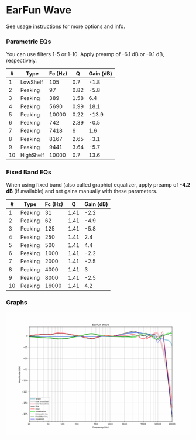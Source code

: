 # EarFun Wave
See [usage instructions](https://github.com/jaakkopasanen/AutoEq#usage) for more options and info.

### Parametric EQs
You can use filters 1-5 or 1-10. Apply preamp of -6.1 dB or -9.1 dB, respectively.

|   # | Type      |   Fc (Hz) |    Q |   Gain (dB) |
|-----|-----------|-----------|------|-------------|
|   1 | LowShelf  |       105 | 0.7  |        -1.8 |
|   2 | Peaking   |        97 | 0.82 |        -5.8 |
|   3 | Peaking   |       389 | 1.58 |         6.4 |
|   4 | Peaking   |      5690 | 0.99 |        18.1 |
|   5 | Peaking   |     10000 | 0.22 |       -13.9 |
|   6 | Peaking   |       742 | 2.39 |        -0.5 |
|   7 | Peaking   |      7418 | 6    |         1.6 |
|   8 | Peaking   |      8167 | 2.65 |        -3.1 |
|   9 | Peaking   |      9441 | 3.64 |        -5.7 |
|  10 | HighShelf |     10000 | 0.7  |        13.6 |

### Fixed Band EQs
When using fixed band (also called graphic) equalizer, apply preamp of **-4.2 dB** (if available) and set gains manually with these parameters.

|   # | Type    |   Fc (Hz) |    Q |   Gain (dB) |
|-----|---------|-----------|------|-------------|
|   1 | Peaking |        31 | 1.41 |        -2.2 |
|   2 | Peaking |        62 | 1.41 |        -4.9 |
|   3 | Peaking |       125 | 1.41 |        -5.8 |
|   4 | Peaking |       250 | 1.41 |         2.4 |
|   5 | Peaking |       500 | 1.41 |         4.4 |
|   6 | Peaking |      1000 | 1.41 |        -2.2 |
|   7 | Peaking |      2000 | 1.41 |        -2.5 |
|   8 | Peaking |      4000 | 1.41 |         3   |
|   9 | Peaking |      8000 | 1.41 |        -2.5 |
|  10 | Peaking |     16000 | 1.41 |         4.2 |

### Graphs
![](./EarFun%20Wave.png)
